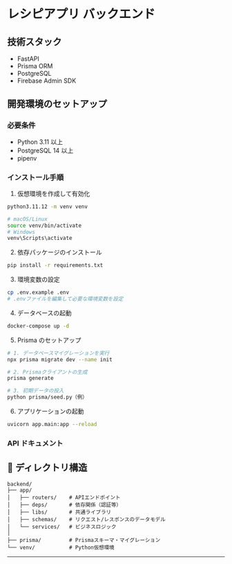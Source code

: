 # レシピアプリ バックエンド

## 技術スタック

- FastAPI
- Prisma ORM
- PostgreSQL
- Firebase Admin SDK

## 開発環境のセットアップ

### 必要条件

- Python 3.11 以上
- PostgreSQL 14 以上
- pipenv

### インストール手順

1. 仮想環境を作成して有効化

```bash
python3.11.12 -m venv venv

# macOS/Linux
source venv/bin/activate
# Windows
venv\Scripts\activate
```

2. 依存パッケージのインストール

```bash
pip install -r requirements.txt
```

3. 環境変数の設定

```bash
cp .env.example .env
# .envファイルを編集して必要な環境変数を設定
```

4. データベースの起動

```bash
docker-compose up -d
```

5. Prisma のセットアップ

```bash
# 1. データベースマイグレーションを実行
npx prisma migrate dev --name init

# 2. Prismaクライアントの生成
prisma generate

# 3. 初期データの投入
python prisma/seed.py（例）
```

6. アプリケーションの起動

```bash
uvicorn app.main:app --reload
```

### API ドキュメント

<URL>

## 📁 ディレクトリ構造

```
backend/
├── app/
│   ├── routers/    # APIエンドポイント
│   ├── deps/       # 依存関係（認証等）
│   ├── libs/       # 共通ライブラリ
│   ├── schemas/    # リクエスト/レスポンスのデータモデル
│   └── services/   # ビジネスロジック
│
├── prisma/         # Prismaスキーマ・マイグレーション
└── venv/           # Python仮想環境
```

---
